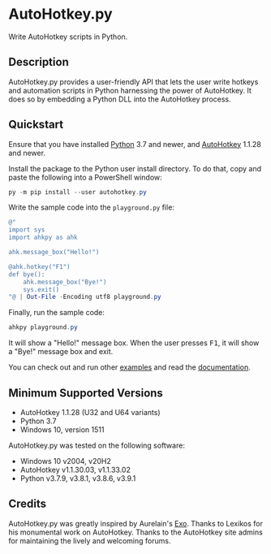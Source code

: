 # AutoHotkey.py

Write AutoHotkey scripts in Python.

## Description

AutoHotkey.py provides a user-friendly API that lets the user write hotkeys and
automation scripts in Python harnessing the power of AutoHotkey. It does so by
embedding a Python DLL into the AutoHotkey process.

## Quickstart

Ensure that you have installed [Python](https://www.python.org/downloads/) 3.7
and newer, and [AutoHotkey](https://www.autohotkey.com/) 1.1.28 and newer.

Install the package to the Python user install directory. To do that, copy and
paste the following into a PowerShell window:

```powershell
py -m pip install --user autohotkey.py
```

Write the sample code into the `playground.py` file:

```powershell
@"
import sys
import ahkpy as ahk

ahk.message_box("Hello!")

@ahk.hotkey("F1")
def bye():
    ahk.message_box("Bye!")
    sys.exit()
"@ | Out-File -Encoding utf8 playground.py
```

Finally, run the sample code:

```powershell
ahkpy playground.py
```

It will show a "Hello!" message box. When the user presses <kbd>F1</kbd>, it
will show a "Bye!" message box and exit.

You can check out and run other
[examples](https://github.com/Perlence/AutoHotkey.py/tree/master/examples) and
read the [documentation](https://ahkpy.readthedocs.io/).

## Minimum Supported Versions

- AutoHotkey 1.1.28 (U32 and U64 variants)
- Python 3.7
- Windows 10, version 1511

AutoHotkey.py was tested on the following software:

- Windows 10 v2004, v20H2
- AutoHotkey v1.1.30.03, v1.1.33.02
- Python v3.7.9, v3.8.1, v3.8.6, v3.9.1

## Credits

AutoHotkey.py was greatly inspired by Aurelain's
[Exo](https://github.com/Aurelain/Exo). Thanks to Lexikos for his monumental
work on AutoHotkey. Thanks to the AutoHotkey site admins for maintaining the
lively and welcoming forums.
